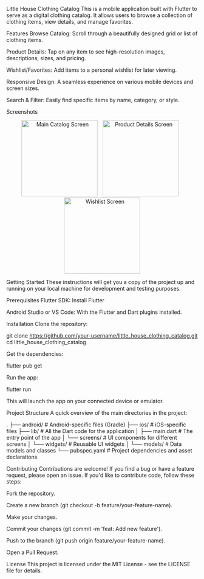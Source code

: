 Little House Clothing Catalog
This is a mobile application built with Flutter to serve as a digital clothing catalog. It allows users to browse a collection of clothing items, view details, and manage favorites.

Features
Browse Catalog: Scroll through a beautifully designed grid or list of clothing items.

Product Details: Tap on any item to see high-resolution images, descriptions, sizes, and pricing.

Wishlist/Favorites: Add items to a personal wishlist for later viewing.

Responsive Design: A seamless experience on various mobile devices and screen sizes.

Search & Filter: Easily find specific items by name, category, or style.

Screenshots
<div align="center">
<img src="https://placehold.co/400x800/E8E8E8/4F4F4F?text=Main+Catalog" alt="Main Catalog Screen" width="200" style="margin-right: 10px;">
<img src="https://placehold.co/400x800/E8E8E8/4F4F4F?text=Product+Details" alt="Product Details Screen" width="200" style="margin-right: 10px;">
<img src="https://placehold.co/400x800/E8E8E8/4F4F4F?text=Wishlist" alt="Wishlist Screen" width="200">
</div>

Getting Started
These instructions will get you a copy of the project up and running on your local machine for development and testing purposes.

Prerequisites
Flutter SDK: Install Flutter

Android Studio or VS Code: With the Flutter and Dart plugins installed.

Installation
Clone the repository:

git clone https://github.com/your-username/little_house_clothing_catalog.git
cd little_house_clothing_catalog

Get the dependencies:

flutter pub get

Run the app:

flutter run

This will launch the app on your connected device or emulator.

Project Structure
A quick overview of the main directories in the project:

.
├── android/            # Android-specific files (Gradle)
├── ios/                # iOS-specific files
├── lib/                # All the Dart code for the application
│   ├── main.dart       # The entry point of the app
│   └── screens/        # UI components for different screens
│   └── widgets/        # Reusable UI widgets
│   └── models/         # Data models and classes
└── pubspec.yaml        # Project dependencies and asset declarations

Contributing
Contributions are welcome! If you find a bug or have a feature request, please open an issue. If you'd like to contribute code, follow these steps:

Fork the repository.

Create a new branch (git checkout -b feature/your-feature-name).

Make your changes.

Commit your changes (git commit -m 'feat: Add new feature').

Push to the branch (git push origin feature/your-feature-name).

Open a Pull Request.

License
This project is licensed under the MIT License - see the LICENSE file for details.
